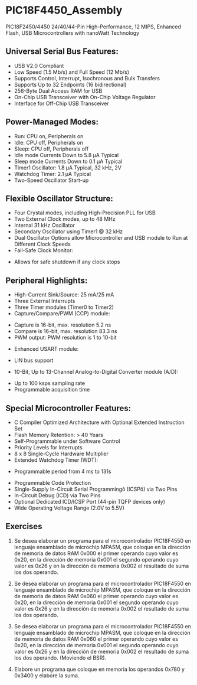 # PIC18F4450_Assembly
PIC18F2450/4450
24/40/44-Pin High-Performance,
12 MIPS, Enhanced Flash,
USB Microcontrollers
with nanoWatt Technology

## Universal Serial Bus Features:
* USB V2.0 Compliant
* Low Speed (1.5 Mb/s) and Full Speed (12 Mb/s)
* Supports Control, Interrupt, Isochronous and Bulk Transfers
* Supports Up to 32 Endpoints (16 bidirectional)
* 256-Byte Dual Access RAM for USB
* On-Chip USB Transceiver with On-Chip Voltage Regulator
* Interface for Off-Chip USB Transceiver
## Power-Managed Modes:
* Run: CPU on, Peripherals on
* Idle: CPU off, Peripherals on
* Sleep: CPU off, Peripherals off
* Idle mode Currents Down to 5.8 μA Typical
* Sleep mode Currents Down to 0.1 μA Typical
* Timer1 Oscillator: 1.8 μA Typical, 32 kHz, 2V
* Watchdog Timer: 2.1 μA Typical
* Two-Speed Oscillator Start-up
## Flexible Oscillator Structure:
* Four Crystal modes, including High-Precision PLL for USB
* Two External Clock modes, up to 48 MHz
* Internal 31 kHz Oscillator
* Secondary Oscillator using Timer1 @ 32 kHz
* Dual Oscillator Options allow Microcontroller and USB module to Run at Different Clock Speeds
* Fail-Safe Clock Monitor:
- Allows for safe shutdown if any clock stops
## Peripheral Highlights:
* High-Current Sink/Source: 25 mA/25 mA
* Three External Interrupts
* Three Timer modules (Timer0 to Timer2)
* Capture/Compare/PWM (CCP) module:
- Capture is 16-bit, max. resolution 5.2 ns
- Compare is 16-bit, max. resolution 83.3 ns
- PWM output: PWM resolution is 1 to 10-bit
* Enhanced USART module:
- LIN bus support
* 10-Bit, Up to 13-Channel Analog-to-Digital Converter
module (A/D):
- Up to 100 ksps sampling rate
- Programmable acquisition time
## Special Microcontroller Features:
* C Compiler Optimized Architecture with Optional
Extended Instruction Set
* Flash Memory Retention: > 40 Years
* Self-Programmable under Software Control
* Priority Levels for Interrupts
* 8 x 8 Single-Cycle Hardware Multiplier
* Extended Watchdog Timer (WDT):
- Programmable period from 4 ms to 131s
* Programmable Code Protection
* Single-Supply In-Circuit Serial Programmingô
(ICSPô) via Two Pins
* In-Circuit Debug (ICD) via Two Pins
* Optional Dedicated ICD/ICSP Port
(44-pin TQFP devices only)
* Wide Operating Voltage Range (2.0V to 5.5V)
## Exercises
1. Se desea elaborar un programa para el microcontrolador PIC18F4550 en lenguaje ensamblado
de microchip MPASM, que coloque en la dirección de memoria de datos RAM 0x000 el primer operando
cuyo valor es 0x20, en la dirección de memoria 0x001 el segundo operando cuyo valor es 0x26 y en la
dirección de memoria 0x002 el resultado de suma los dos operando.

2. Se desea elaborar un programa para el microcontrolador PIC18F4550 en lenguaje ensamblado
de microchip MPASM, que coloque en la dirección de memoria de datos RAM 0x060 el primer operando
cuyo valor es 0x20, en la dirección de memoria 0x001 el segundo operando cuyo valor es 0x26 y en la
dirección de memoria 0x002 el resultado de suma los dos operando.


2. Se desea elaborar un programa para el microcontrolador PIC18F4550 en lenguaje ensamblado
de microchip MPASM, que coloque en la dirección de memoria de datos RAM 0x060 el primer operando
cuyo valor es 0x20, en la dirección de memoria 0x001 el segundo operando cuyo valor es 0x26 y en la
dirección de memoria 0x002 el resultado de suma los dos operando. (Moviendo el BSR).

3. Elabore un programa que coloque en memoria los operandos 0x780 y 0x3400 y elabore la suma.